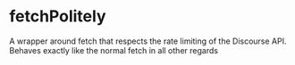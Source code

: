 # fetchPolitely
A wrapper around fetch that respects the rate limiting
of the Discourse API. Behaves exactly like the normal
fetch in all other regards